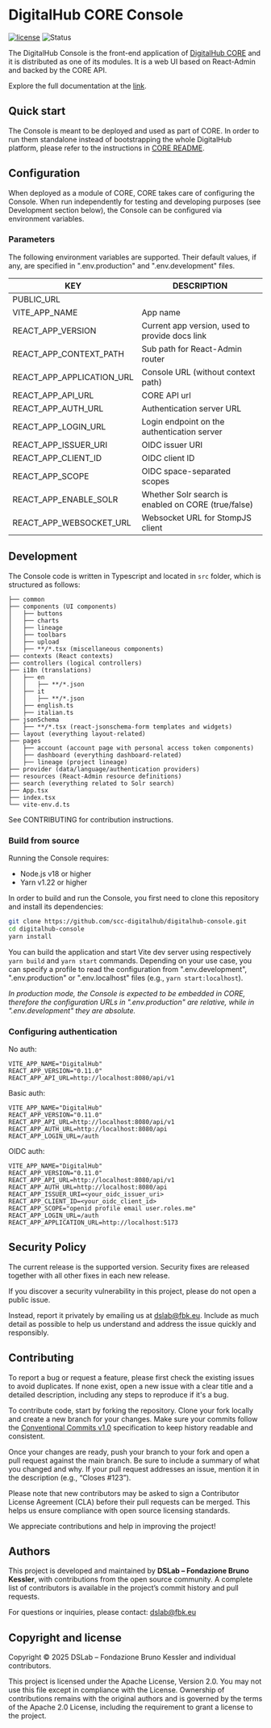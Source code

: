 # DigitalHub CORE Console

[![license](https://img.shields.io/badge/license-Apache%202.0-blue)](https://github.com/scc-digitalhub/digitalhub-console/LICENSE)
![Status](https://img.shields.io/badge/status-stable-gold)

The DigitalHub Console is the front-end application of [DigitalHub CORE](https://github.com/scc-digitalhub/digitalhub-core?tab=readme-ov-file) and it is distributed as one of its modules. It is a web UI based on React-Admin and backed by the CORE API.

Explore the full documentation at the [link](https://scc-digitalhub.github.io/docs/).

## Quick start

The Console is meant to be deployed and used as part of CORE. In order to run them standalone instead of bootstrapping the whole DigitalHub platform, please refer to the instructions in [CORE README](https://github.com/scc-digitalhub/digitalhub-core/blob/main/README.md).

## Configuration

When deployed as a module of CORE, CORE takes care of configuring the Console. When run independently for testing and developing purposes (see Development section below), the Console can be configured via environment variables.

### Parameters

The following environment variables are supported. Their default values, if any, are specified in ".env.production" and ".env.development" files.

| KEY                       | DESCRIPTION                                         |
| ------------------------- | --------------------------------------------------- |
| PUBLIC_URL                |                                                     |
| VITE_APP_NAME             | App name                                            |
| REACT_APP_VERSION         | Current app version, used to provide docs link      |
| REACT_APP_CONTEXT_PATH    | Sub path for React-Admin router                     |
| REACT_APP_APPLICATION_URL | Console URL (without context path)                  |
| REACT_APP_API_URL         | CORE API url                                        |
| REACT_APP_AUTH_URL        | Authentication server URL                           |
| REACT_APP_LOGIN_URL       | Login endpoint on the authentication server         |
| REACT_APP_ISSUER_URI      | OIDC issuer URI                                     |
| REACT_APP_CLIENT_ID       | OIDC client ID                                      |
| REACT_APP_SCOPE           | OIDC space-separated scopes                         |
| REACT_APP_ENABLE_SOLR     | Whether Solr search is enabled on CORE (true/false) |
| REACT_APP_WEBSOCKET_URL   | Websocket URL for StompJS client                    |

## Development

The Console code is written in Typescript and located in `src` folder, which is structured as follows:

```
├── common
├── components (UI components)
│   ├── buttons
│   ├── charts
│   ├── lineage
│   ├── toolbars
│   ├── upload
│   ├── **/*.tsx (miscellaneous components)
├── contexts (React contexts)
├── controllers (logical controllers)
├── i18n (translations)
│   ├── en
│   │   ├── **/*.json
│   ├── it
│   │   ├── **/*.json
│   ├── english.ts
│   ├── italian.ts
├── jsonSchema
│   ├── **/*.tsx (react-jsonschema-form templates and widgets)
├── layout (everything layout-related)
├── pages
│   ├── account (account page with personal access token components)
│   ├── dashboard (everything dashboard-related)
│   ├── lineage (project lineage)
├── provider (data/language/authentication providers)
├── resources (React-Admin resource definitions)
├── search (everything related to Solr search)
├── App.tsx
├── index.tsx
└── vite-env.d.ts
```

See CONTRIBUTING for contribution instructions.

### Build from source

Running the Console requires:

* Node.js v18 or higher
* Yarn v1.22 or higher

In order to build and run the Console, you first need to clone this repository and install its dependencies:

```sh
git clone https://github.com/scc-digitalhub/digitalhub-console.git
cd digitalhub-console
yarn install
```

You can build the application and start Vite dev server using respectively `yarn build` and `yarn start` commands. Depending on your use case, you can specify a profile to read the configuration from ".env.development", ".env.production" or ".env.localhost" files (e.g., `yarn start:localhost`).

*In production mode, the Console is expected to be embedded in CORE, therefore the configuration URLs in ".env.production" are relative, while in ".env.development" they are absolute.*

### Configuring authentication

No auth:

```
VITE_APP_NAME="DigitalHub"
REACT_APP_VERSION="0.11.0"
REACT_APP_API_URL=http://localhost:8080/api/v1
```

Basic auth:

```
VITE_APP_NAME="DigitalHub"
REACT_APP_VERSION="0.11.0"
REACT_APP_API_URL=http://localhost:8080/api/v1
REACT_APP_AUTH_URL=http://localhost:8080/api
REACT_APP_LOGIN_URL=/auth
```

OIDC auth:

```
VITE_APP_NAME="DigitalHub"
REACT_APP_VERSION="0.11.0"
REACT_APP_API_URL=http://localhost:8080/api/v1
REACT_APP_AUTH_URL=http://localhost:8080/api
REACT_APP_ISSUER_URI=<your_oidc_issuer_uri>
REACT_APP_CLIENT_ID=<your_oidc_client_id>
REACT_APP_SCOPE="openid profile email user.roles.me"
REACT_APP_LOGIN_URL=/auth
REACT_APP_APPLICATION_URL=http://localhost:5173
```

## Security Policy

The current release is the supported version. Security fixes are released together with all other fixes in each new release.

If you discover a security vulnerability in this project, please do not open a public issue.

Instead, report it privately by emailing us at dslab@fbk.eu. Include as much detail as possible to help us understand and address the issue quickly and responsibly.

## Contributing

To report a bug or request a feature, please first check the existing issues to avoid duplicates. If none exist, open a new issue with a clear title and a detailed description, including any steps to reproduce if it's a bug.

To contribute code, start by forking the repository. Clone your fork locally and create a new branch for your changes. Make sure your commits follow the [Conventional Commits v1.0](https://www.conventionalcommits.org/en/v1.0.0/) specification to keep history readable and consistent.

Once your changes are ready, push your branch to your fork and open a pull request against the main branch. Be sure to include a summary of what you changed and why. If your pull request addresses an issue, mention it in the description (e.g., “Closes #123”).

Please note that new contributors may be asked to sign a Contributor License Agreement (CLA) before their pull requests can be merged. This helps us ensure compliance with open source licensing standards.

We appreciate contributions and help in improving the project!

## Authors

This project is developed and maintained by **DSLab – Fondazione Bruno Kessler**, with contributions from the open source community. A complete list of contributors is available in the project’s commit history and pull requests.

For questions or inquiries, please contact: [dslab@fbk.eu](mailto:dslab@fbk.eu)

## Copyright and license

Copyright © 2025 DSLab – Fondazione Bruno Kessler and individual contributors.

This project is licensed under the Apache License, Version 2.0.
You may not use this file except in compliance with the License. Ownership of contributions remains with the original authors and is governed by the terms of the Apache 2.0 License, including the requirement to grant a license to the project.
